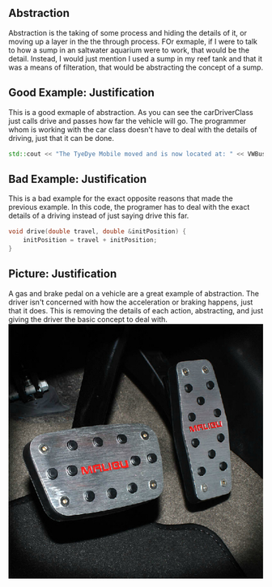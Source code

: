 Abstraction
-----------
Abstraction is the taking of some process and hiding the details of it, or moving up a layer in the the through process. FOr exmaple, if I were to talk to how a sump in an saltwater aquarium were to work, that would be the detail. Instead, I would just mention I used a sump in my reef tank and that it was a means of filteration, that would be abstracting the concept of a sump. 

Good Example: Justification
---------------------------
This is a good exmaple of abstraction. As you can see the carDriverClass just calls drive and passes how far the vehicle will go. The programmer whom is working with the car class doesn't have to deal with the details of driving, just that it can be done.  
```c++
std::cout << "The TyeDye Mobile moved and is now located at: " << VWBus.drive(6.00) << std::endl;
```

Bad Example: Justification
---------------------------
This is a bad example for the exact opposite reasons that made the previous example. In this code, the programer has to deal with the exact details of a driving instead of just saying drive this far. 
```c++ 
void drive(double travel, double &initPosition) { 
	initPosition = travel + initPosition;
}
```
Picture: Justification
----------------------
A gas and brake pedal on a vehicle are a great example of abstraction. The driver isn't concerned with how the acceleration or braking happens, just that it does. This is removing the details of each action, abstracting, and just giving the driver the basic concept to deal with. 
![Abstraction Example](/Pictures/abstraction.jpg)
